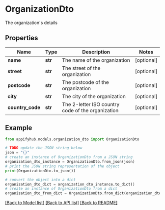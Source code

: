 # OrganizationDto

The organization's details

## Properties

Name | Type | Description | Notes
------------ | ------------- | ------------- | -------------
**name** | **str** | The name of the organization | [optional] 
**street** | **str** | The street of the organization | [optional] 
**postcode** | **str** | The postcode of the organization | [optional] 
**city** | **str** | The city of the organization | [optional] 
**country_code** | **str** | The 2-letter ISO country code of the organization | [optional] 

## Example

```python
from appifyhub.models.organization_dto import OrganizationDto

# TODO update the JSON string below
json = "{}"
# create an instance of OrganizationDto from a JSON string
organization_dto_instance = OrganizationDto.from_json(json)
# print the JSON string representation of the object
print(OrganizationDto.to_json())

# convert the object into a dict
organization_dto_dict = organization_dto_instance.to_dict()
# create an instance of OrganizationDto from a dict
organization_dto_from_dict = OrganizationDto.from_dict(organization_dto_dict)
```
[[Back to Model list]](../README.md#documentation-for-models) [[Back to API list]](../README.md#documentation-for-api-endpoints) [[Back to README]](../README.md)


